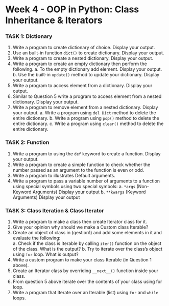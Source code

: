 # Week 4 - OOP in Python: Class Inheritance & Iterators

### TASK 1: Dictionary

1. Write a program to create dictionary of choice. Display your output.  
2. Use an built-in function `dict()` to create dictionary. Display your output. 
3. Write a program to create a nested dictionary. Display your output. 
4. Write a program to create an empty dictionary then perform the following. 
  a. To the empty dictionary add element. Display your output. 
  b. Use the built-in `update()` method to update your dictionary. Display  your output. 
5. Write a program to access element from a dictionary. Display your output. 
6. Similar to Question 5 write a program to access element from a nested dictionary. Display your output. 
7. Write a program to remove element from a nested dictionary. Display your output. 
  a. Write a program using `del Dict` method to delete the entire dictionary. 
  b. Write a program using `pop()` method to delete the entire dictionary. 
  c. Write a program using `clear()` method to delete the entire dictionary. 


### TASK 2: Function  
1. Write a program to using the `def` keyword to create a function. Display your output. 
2. Write a program to create a simple function to check whether the number passed as an argument to the function is even or odd. 
3. Write a program to illustrates Default arguments. 
4. Write a program to pass a variable number of arguments to a function using special symbols using two special symbols: 
  a. `*args` (Non-Keyword Arguments) Display your output 
  b. `**kwargs` (Keyword Arguments) Display your output


### TASK 3: Class Iteration & Class Iterator
1. Write a program to make a class then create Iterator class for it. 
2. Give your opinion why should we make a Custom class Iterable? 
3. Create an object of class in (qestion1) and add some elements in it and evaluate the 
following:  
  a. Check if the class is Iterable by calling `iter()` function on the object of the 
class. What is the output? 
  b. Try to iterate over the class’s object using `for` loop. What is output? 
4. Write a custom program to make your class Iterable (in Question 1 above). 
5. Create an Iterator class by overriding `__next__()` function inside your class.  
6. From question 5 above iterate over the contents of your class using for loop. 
7. Write a program that Iterate over an Iterable (list) using `for` and `while` loops. 